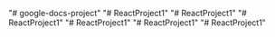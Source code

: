 "# google-docs-project" 
"# ReactProject1" 
"# ReactProject1" 
"# ReactProject1" 
"# ReactProject1" 
"# ReactProject1" 
"# ReactProject1" 
